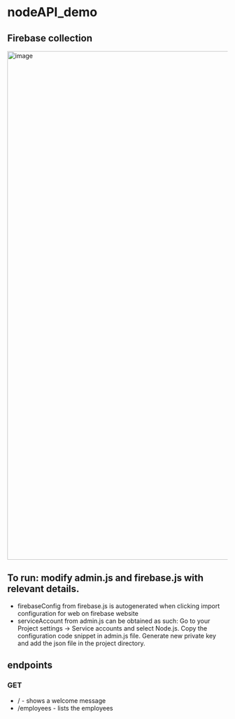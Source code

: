 # nodeAPI_demo

## Firebase collection
<img width="1160" alt="image" src="https://user-images.githubusercontent.com/54640700/182198322-f262977f-17b3-4c3e-b41d-213bb3badaaf.png">


## To run: modify admin.js and firebase.js with relevant details.
- firebaseConfig from firebase.js is autogenerated when clicking import configuration for web on firebase website
- serviceAccount from admin.js can be obtained as such: Go to your Project settings -> Service accounts and select Node.js. Copy the configuration code snippet in admin.js file. Generate new private key and add the json file in the project directory.

## endpoints
### GET
- / - shows a welcome message
- /employees - lists the employees
